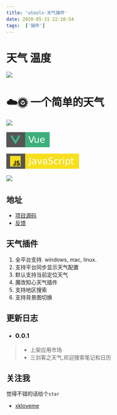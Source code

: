 ```yaml
---
title: 'utools-天气插件'
date: 2020-05-31 22:10:54
tags:  ['插件']
---
```


# 天气 温度

![](https://s1.ax1x.com/2020/05/29/tKKn5n.png)

# ☁️🌞 一个简单的天气

![](https://forthebadge.com/images/badges/built-with-love.svg)

![](https://github.com/aleen42/badges/raw/master/src/vue_flat_square.svg?sanitize=true)

![](https://github.com/aleen42/badges/raw/master/src/javascript_flat_square.svg?sanitize=true)

![](https://s1.ax1x.com/2020/05/30/tMtLZt.gif)

## 地址

- [项目源码](https://github.com/xkloveme/utools-weather)
- [反馈](https://github.com/xkloveme/utools-weather/issues)

## 天气插件

1. 全平台支持. windows, mac, linux.
2. 支持平台同步显示天气配置
3. 默认支持当前定位天气
4. 魔改知心天气插件
5. 支持地区搜索
6. 支持背景图切换

## 更新日志

- ### 0.0.1
> - 上架应用市场
> - 三剑客之天气,欢迎搜索笔记和日历

## 关注我

觉得不错的话给个`star`

- [xkloveme](https://github.com/xkloveme)

